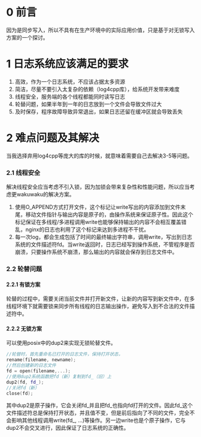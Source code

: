 # 0 前言
因为是同步写入，所以不具有在生产环境中的实际应用价值，只是基于对无锁写入方案的一个探讨。
# 1 日志系统应该满足的要求
1. 高效，作为一个日志系统，不应该占据太多资源
1. 简洁，尽量不要引入太复杂的依赖（log4cpp库），给系统开发带来难度
1. 线程安全，服务端的各个线程都能同时读写日志
1. 轮替问题，如果半年到一年的日志放到一个文件会导致文件过大
1. 及时保存，程序故障导致异常退出，如果日志还留在缓冲区就会导致丢失
# 2 难点问题及其解决
当我选择弃用log4cpp等庞大的库的时候，就意味着需要自己去解决3-5等问题。
### 2.1 线程安全
解决线程安全应当考虑不引入锁，因为加锁会带来复杂性和性能问题，所以应当考虑更wakuwaku的解决方案。

1. 使用O_APPEND方式打开文件，这个标记让write写出的内容添加到文件末尾，移动文件指针与输出内容是原子的，由操作系统来保证原子性。因此这个标记保证在多线程/多进程调用write也能够保持输出的内容不会相互覆盖错乱，nginx的日志也利用了这个标记来达到多进程不干扰。
1. 每一次log，都会生成包括了时间的最终输出字符串，调用write，写出到日志系统的文件描述符fd。当write返回时，日志已经写到操作系统，不管程序是否崩溃，只要操作系统不崩溃，那么输出的内容就会保存到日志文件中。
### 2.2 轮替问题
#### 2.2.1 有锁方案
轮替的过程中，需要关闭当前文件并打开新文件，让新的内容写到新文件中，在多线程环境下就需要锁来同步所有线程的日志输出操作，避免写入到不合法的文件描述符中。
#### 2.2.2 无锁方案
可以使用posix中的dup2来实现无锁轮替文件。
```cpp
//轮替时，首先重命名已打开的日志文件，保持打开状态，
rename(filename, newname);
//然后创建新的日志文件
fd = open(filename,...);
//使用dup2系统函数把fd（新）复制到fd_（旧）上
dup2(fd, fd_);
//关闭fd（新）
close(fd);
```
其中dup2是原子操作，它会关闭fd_并且把fd_也指向fd打开的文件。因此fd_这个文件描述符总是保持打开状态，并且值不变，但是前后指向了不同的文件，完全不会影响其他线程调用write(fd_, ...)等操作。另一边write也是个原子操作，它与dup2不会交叉进行，因此保证了日志系统的正确性。

